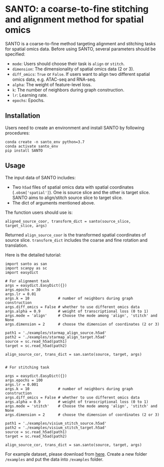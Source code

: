 
# SANTO: a coarse-to-fine stitching and alignment method for spatial omics


SANTO is a coarse-to-fine method targeting alignment and stitching tasks for spatial omics data. Before using SANTO, several parameters should be specified:
- `mode`: Users should choose their task is `align` or `stitch`.
- `dimension`: The dimensionality of spatial omics data (2 or 3).
- `diff_omics`: `True` or `False`. If users want to align two different spatial omics data, e.g. ATAC-seq and RNA-seq.
- `alpha`: The weight of feature-level loss.
- `k`: The number of neighbors during graph construction.
- `lr`: Learning rate.
- `epochs`: Epochs. 

## Installation
Users need to create an environment and install SANTO by following procedures:
```
conda create -n santo_env python=3.7
conda activate santo_env
pip install SANTO
```

## Usage
The input data of SANTO includes:
- Two `h5ad` files of spatial omics data with spatial coordinates (`.obsm['spatial']`). One is source slice and the other is target slice. SANTO aims to align/stitch source slice to target slice.
- The dict of arguments mentioned above. 

The function users should use is:

`aligned_source_coor, transform_dict = santo(source_slice, target_slice, args)`

Returned `align_source_coor` is the transformed spatial coordinates of source slice. `transform_dict` includes the coarse and fine rotation and translation. 

Here is the detailed tutorial:
```
import santo as san
import scanpy as sc
import easydict

# For alignment task
args = easydict.EasyDict({})
args.epochs = 30
args.lr = 0.01
args.k = 10             # number of neighbors during graph construction
args.diff_omics = False # whether to use different omics data
args.alpha = 0.9        # weight of transcriptional loss (0 to 1)
args.mode = 'align'     # Choose the mode among 'align', 'stitch' and None
args.dimension = 2      # choose the dimension of coordinates (2 or 3)

path1 = './examples/starmap_align_source.h5ad'
path2 = './examples/starmap_align_target.h5ad'
source = sc.read_h5ad(path1)
target = sc.read_h5ad(path2)

align_source_cor, trans_dict = san.santo(source, target, args)


# For stitching task

args = easydict.EasyDict({})
args.epochs = 100
args.lr = 0.001
args.k = 10             # number of neighbors during graph construction
args.diff_omics = False # whether to use different omics data
args.alpha = 0.9        # weight of transcriptional loss (0 to 1)
args.mode = 'stitch'    # Choose the mode among 'align', 'stitch' and None
args.dimension = 2      # choose the dimension of coordinates (2 or 3)

path1 = './examples/visium_stitch_source.h5ad'
path2 = './examples/visium_stitch_target.h5ad'
source = sc.read_h5ad(path1)
target = sc.read_h5ad(path2)

align_source_cor, trans_dict = san.santo(source, target, args)

```

For example dataset, please download from [here](https://drive.google.com/drive/folders/18VAlAIkixUksd_I8oiZMVys3zeMrk9pA?usp=sharing). Create a new folder `/examples` and put the data into `/examples` folder.
